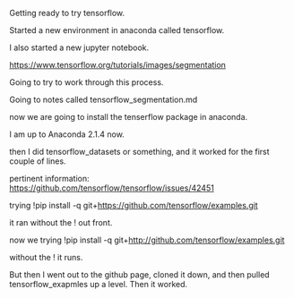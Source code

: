 Getting ready to try tensorflow.

Started a new environment in anaconda called tensorflow.

I also started a new jupyter notebook.

https://www.tensorflow.org/tutorials/images/segmentation

Going to try to work through this process.

Going to notes called tensorflow_segmentation.md

now we are going to install the tenserflow package in anaconda.

I am up to Anaconda 2.1.4 now.

then I did tensorflow_datasets or something, and it worked for the first couple of lines.

pertinent information:
https://github.com/tensorflow/tensorflow/issues/42451

trying
!pip install -q git+https://github.com/tensorflow/examples.git

it ran without the ! out front.

now we trying
!pip install -q git+http://github.com/tensorflow/examples.git

without the ! it runs.

But then I went out to the github page, cloned it down, and then pulled tensorflow_exapmles up a level. Then it worked.

